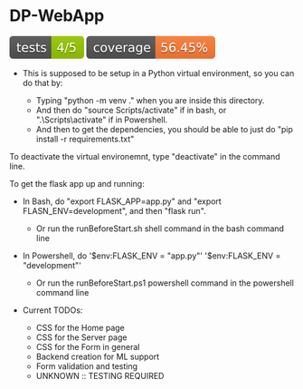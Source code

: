 # DP-WebApp
[![Tests Status](./tests-badge.svg)](./reports/junit/report.html)
[![Coverage Status](./coverage-badge.svg)](./reports/coverage/coverage.xml)

* This is supposed to be setup in a Python virtual environment, so you can do that by:

  * Typing "python -m venv ." when you are inside this directory. 
  * And then do "source Scripts/activate" if in bash, or ".\Scripts\activate" if in Powershell. 
  * And then to get the dependencies, you should be able to just do "pip install -r requirements.txt"


To deactivate the virtual environemnt, type "deactivate" in the command line.



To get the flask app up and running:
  * In Bash, do "export FLASK_APP=app.py" and "export FLASN_ENV=development", and then "flask run". 
    * Or run the runBeforeStart.sh shell command in the bash command line
  * In Powershell, do '$env:FLASK_ENV = "app.py"' '$env:FLASK_ENV = "development"'
    * Or run the runBeforeStart.ps1 powershell command in the powershell command line



* Current TODOs:
  * CSS for the Home page
  * CSS for the Server page
  * CSS for the Form in general
  * Backend creation for ML support
  * Form validation and testing 
  * UNKNOWN :: TESTING REQUIRED
